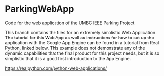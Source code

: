 # ParkingWebApp
Code for the web application of the UMBC IEEE Parking Project

This branch contains the files for an extremely simplistic Web Application. The tutorial for this Web App as well as instructions for how to set up the application with the Google App Engine can be found in a tutorial from Real Python, linked below. This example does not demonstrate any of the dynamic capabilities that the final product for this project needs, but it is so simplistic that it is a good first introduction to the App Engine.

https://realpython.com/python-web-applications/
